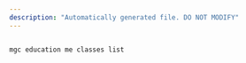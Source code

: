 ```yaml
---
description: "Automatically generated file. DO NOT MODIFY"
---
```


```bash

mgc education me classes list

```